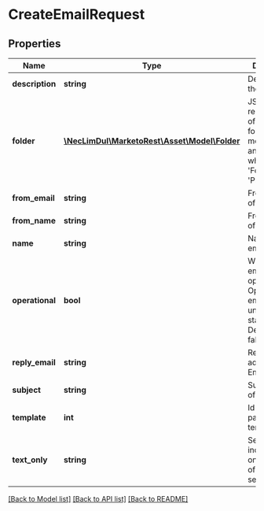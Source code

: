 # CreateEmailRequest

## Properties

Name | Type | Description | Notes
------------ | ------------- | ------------- | -------------
**description** | **string** | Description of the asset | [optional] 
**folder** | [**\NecLimDul\MarketoRest\Asset\Model\Folder**](Folder.md) | JSON representation of parent folder, with members &#39;id&#39;, and &#39;type&#39; which may be &#39;Folder&#39; or &#39;Program&#39; | 
**from_email** | **string** | From-address of the Email | 
**from_name** | **string** | From-name of the Email | 
**name** | **string** | Name of the email | 
**operational** | **bool** | Whether the email is operational.  Operational emails bypass unsubscribe status.  Defaults to false | [optional] 
**reply_email** | **string** | Reply-To address of the Email | 
**subject** | **string** | Subject Line of the Email | 
**template** | **int** | Id of the parent template | 
**text_only** | **string** | Setting to include text-only version of email when sent | [optional] 

[[Back to Model list]](../README.md#documentation-for-models) [[Back to API list]](../README.md#documentation-for-api-endpoints) [[Back to README]](../README.md)
